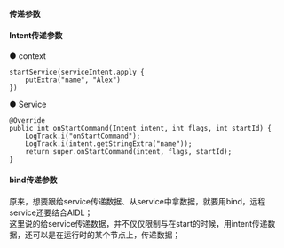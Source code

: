 #### 传递参数  

#### Intent传递参数  

●  context  
```
startService(serviceIntent.apply {
    putExtra("name", "Alex")
})
```

●  Service    
```
@Override
public int onStartCommand(Intent intent, int flags, int startId) {
    LogTrack.i("onStartCommand");
    LogTrack.i(intent.getStringExtra("name"));
    return super.onStartCommand(intent, flags, startId);
}
```

#### bind传递参数    
原来，想要跟给service传递数据、从service中拿数据，就要用bind，远程service还要结合AIDL；  
这里说的给service传递数据，并不仅仅限制与在start的时候，用intent传递数据，还可以是在运行时的某个节点上，传递数据；    
